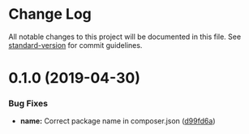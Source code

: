 # Change Log

All notable changes to this project will be documented in this file. See [standard-version](https://github.com/conventional-changelog/standard-version) for commit guidelines.

# 0.1.0 (2019-04-30)


### Bug Fixes

* **name:** Correct package name in composer.json ([d99fd6a](https://github.com/rdurica/rtime/commit/d99fd6a))
